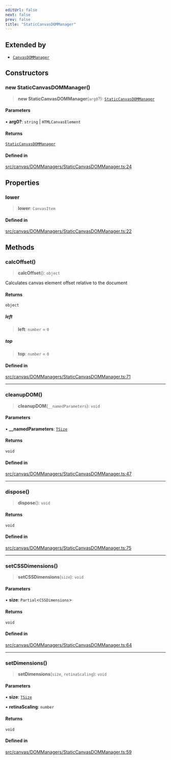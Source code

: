 ```yaml
---
editUrl: false
next: false
prev: false
title: "StaticCanvasDOMManager"
---
```


## Extended by

- [`CanvasDOMManager`](/api/classes/canvasdommanager/)

## Constructors

### new StaticCanvasDOMManager()

> **new StaticCanvasDOMManager**(`arg0`?): [`StaticCanvasDOMManager`](/api/classes/staticcanvasdommanager/)

#### Parameters

• **arg0?**: `string` \| `HTMLCanvasElement`

#### Returns

[`StaticCanvasDOMManager`](/api/classes/staticcanvasdommanager/)

#### Defined in

[src/canvas/DOMManagers/StaticCanvasDOMManager.ts:24](https://github.com/fabricjs/fabric.js/blob/a0b4adf41e0a1fd81824114cedd4c32bfb8cac25/src/canvas/DOMManagers/StaticCanvasDOMManager.ts#L24)

## Properties

### lower

> **lower**: `CanvasItem`

#### Defined in

[src/canvas/DOMManagers/StaticCanvasDOMManager.ts:22](https://github.com/fabricjs/fabric.js/blob/a0b4adf41e0a1fd81824114cedd4c32bfb8cac25/src/canvas/DOMManagers/StaticCanvasDOMManager.ts#L22)

## Methods

### calcOffset()

> **calcOffset**(): `object`

Calculates canvas element offset relative to the document

#### Returns

`object`

##### left

> **left**: `number` = `0`

##### top

> **top**: `number` = `0`

#### Defined in

[src/canvas/DOMManagers/StaticCanvasDOMManager.ts:71](https://github.com/fabricjs/fabric.js/blob/a0b4adf41e0a1fd81824114cedd4c32bfb8cac25/src/canvas/DOMManagers/StaticCanvasDOMManager.ts#L71)

***

### cleanupDOM()

> **cleanupDOM**(`__namedParameters`): `void`

#### Parameters

• **\_\_namedParameters**: [`TSize`](/api/type-aliases/tsize/)

#### Returns

`void`

#### Defined in

[src/canvas/DOMManagers/StaticCanvasDOMManager.ts:47](https://github.com/fabricjs/fabric.js/blob/a0b4adf41e0a1fd81824114cedd4c32bfb8cac25/src/canvas/DOMManagers/StaticCanvasDOMManager.ts#L47)

***

### dispose()

> **dispose**(): `void`

#### Returns

`void`

#### Defined in

[src/canvas/DOMManagers/StaticCanvasDOMManager.ts:75](https://github.com/fabricjs/fabric.js/blob/a0b4adf41e0a1fd81824114cedd4c32bfb8cac25/src/canvas/DOMManagers/StaticCanvasDOMManager.ts#L75)

***

### setCSSDimensions()

> **setCSSDimensions**(`size`): `void`

#### Parameters

• **size**: `Partial`\<`CSSDimensions`\>

#### Returns

`void`

#### Defined in

[src/canvas/DOMManagers/StaticCanvasDOMManager.ts:64](https://github.com/fabricjs/fabric.js/blob/a0b4adf41e0a1fd81824114cedd4c32bfb8cac25/src/canvas/DOMManagers/StaticCanvasDOMManager.ts#L64)

***

### setDimensions()

> **setDimensions**(`size`, `retinaScaling`): `void`

#### Parameters

• **size**: [`TSize`](/api/type-aliases/tsize/)

• **retinaScaling**: `number`

#### Returns

`void`

#### Defined in

[src/canvas/DOMManagers/StaticCanvasDOMManager.ts:59](https://github.com/fabricjs/fabric.js/blob/a0b4adf41e0a1fd81824114cedd4c32bfb8cac25/src/canvas/DOMManagers/StaticCanvasDOMManager.ts#L59)
